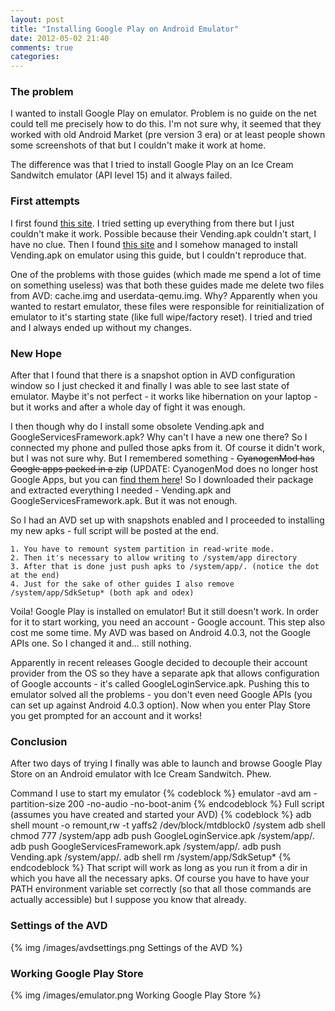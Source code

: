 ```yaml
---
layout: post
title: "Installing Google Play on Android Emulator"
date: 2012-05-02 21:40
comments: true
categories: 
---
```

### The problem

I wanted to install Google Play on emulator. Problem is no guide on the net could tell me precisely how to do this. I'm not sure why, it seemed that they worked with old Android Market (pre version 3 era) or at least people shown some screenshots of that but I couldn't make it work at home.

The difference was that I tried to install Google Play on an Ice Cream Sandwitch emulator (API level 15) and it always failed.

### First attempts

I first found [this site](http://blog.varunkumar.me/2010/11/how-to-install-android-market-in-google.html). I tried setting up everything from there but I just couldn't make it work. Possible because their Vending.apk couldn't start, I have no clue. Then I found [this site](http://www.tech-recipes.com/rx/10004/accessing-android-market-from-android-sdk/) and I somehow managed to install Vending.apk on emulator using this guide, but I couldn't reproduce that.

One of the problems with those guides (which made me spend a lot of time on something useless) was that both these guides made me delete two files from AVD: cache.img and userdata-qemu.img. Why? Apparently when you wanted to restart emulator, these files were responsible for reinitialization of emulator to it's starting state (like full wipe/factory reset). I tried and tried and I always ended up without my changes.

### New Hope

After that I found that there is a snapshot option in AVD configuration window so I just checked it and finally I was able to see last state of emulator. Maybe it's not perfect - it works like hibernation on your laptop - but it works and after a whole day of fight it was enough.

I then though why do I install some obsolete Vending.apk and GoogleServicesFramework.apk? Why can't I have a new one there? So I connected my phone and pulled those apks from it. Of course it didn't work, but I was not sure why. But I remembered something - ~~CyanogenMod has Google apps packed in a zip~~ (UPDATE: CyanogenMod does no longer host Google Apps, but you can [find them here](http://goo.im/gapps/)! So I downloaded their package and extracted everything I needed - Vending.apk and GoogleServicesFramework.apk. But it was not enough.

So I had an AVD set up with snapshots enabled and I proceeded to installing my new apks - full script will be posted at the end.

    1. You have to remount system partition in read-write mode.
    2. Then it's necessary to allow writing to /system/app directory
    3. After that is done just push apks to /system/app/. (notice the dot at the end) 
    4. Just for the sake of other guides I also remove /system/app/SdkSetup* (both apk and odex)

Voila! Google Play is installed on emulator! But it still doesn't work. In order for it to start working, you need an account - Google account. This step also cost me some time. My AVD was based on Android 4.0.3, not the Google APIs one. So I changed it and... still nothing.

Apparently in recent releases Google decided to decouple their account provider from the OS so they have a separate apk that allows configuration of Google accounts - it's called GoogleLoginService.apk. Pushing this to emulator solved all the problems - you don't even need Google APIs (you can set up against Android 4.0.3 option). Now when you enter Play Store you get prompted for an account and it works!

### Conclusion

After two days of trying I finally was able to launch and browse Google Play Store on an Android emulator with Ice Cream Sandwitch. Phew.

Command I use to start my emulator
{% codeblock %}
emulator -avd am -partition-size 200 -no-audio -no-boot-anim
{% endcodeblock %}
Full script (assumes you have created and started your AVD)
{% codeblock %}
adb shell mount -o remount,rw -t yaffs2 /dev/block/mtdblock0 /system
adb shell chmod 777 /system/app
adb push GoogleLoginService.apk /system/app/.
adb push GoogleServicesFramework.apk /system/app/.
adb push Vending.apk /system/app/.
adb shell rm /system/app/SdkSetup*
{% endcodeblock %}
That script will work as long as you run it from a dir in which you have all the necessary apks. Of course you have to have your PATH environment variable set correctly (so that all those commands are actually accessible) but I suppose you know that already.

### Settings of the AVD
{% img /images/avdsettings.png Settings of the AVD %}
### Working Google Play Store
{% img /images/emulator.png Working Google Play Store %}